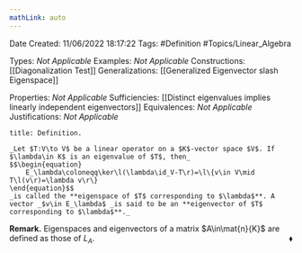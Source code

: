 ```yaml
---
mathLink: auto
---
```


<div class="topSpace"></div>

Date Created: 11/06/2022 18:17:22
Tags: #Definition #Topics/Linear_Algebra

Types: _Not Applicable_
Examples: _Not Applicable_
Constructions: [[Diagonalization Test]]
Generalizations: [[Generalized Eigenvector slash Eigenspace]]

Properties: _Not Applicable_
Sufficiencies: [[Distinct eigenvalues implies linearly independent eigenvectors]]
Equivalences: _Not Applicable_
Justifications: _Not Applicable_

``` ad-Definition
title: Definition.

_Let $T:V\to V$ be a linear operator on a $K$-vector space $V$. If $\lambda\in K$ is an eigenvalue of $T$, then_
$$\begin{equation}
    E_\lambda\coloneqq\ker\l(\lambda\id_V-T\r)=\l\{v\in V\mid T\l(v\r)=\lambda v\r\}
\end{equation}$$
_is called the **eigenspace of $T$ corresponding to $\lambda$**. A vector _$v\in E_\lambda$ _is said to be an **eigenvector of $T$ corresponding to $\lambda$**._

```

**Remark.** Eigenspaces and eigenvectors of a matrix $A\in\mat{n}{K}$ are defined as those of $L_A$.<span style="float:right;">$\blacklozenge$</span>
